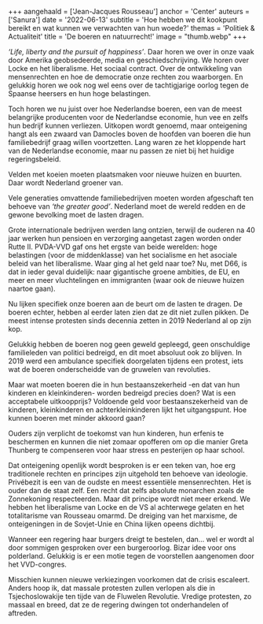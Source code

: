 +++
aangehaald = ['Jean-Jacques Rousseau']
anchor = 'Center'
auteurs = ['Sanura']
date = '2022-06-13'
subtitle = 'Hoe hebben we dit kookpunt bereikt en wat kunnen we verwachten van hun woede?'
themas = 'Politiek & Actualiteit'
title = 'De boeren en natuurrecht!'
image = "thumb.webp"
+++

_‘Life, liberty and the pursuit of happiness’_. Daar horen we over in onze vaak door Amerika geobsedeerde, media en geschiedschrijving. We horen over Locke en het liberalisme. Het sociaal contract. Over de ontwikkeling van mensenrechten en hoe de democratie onze rechten zou waarborgen. En gelukkig horen we ook nog wel eens over de tachtigjarige oorlog tegen de Spaanse heersers en hun hoge belastingen. 

Toch horen we nu juist over hoe Nederlandse boeren, een van de meest belangrijke producenten voor de Nederlandse economie, hun vee en zelfs hun bedrijf kunnen verliezen. Uitkopen wordt genoemd, maar onteigening hangt als een zwaard van Damocles boven de hoofden van boeren die hun familiebedrijf graag willen voortzetten. Lang waren ze het kloppende hart van de Nederlandse economie, maar nu passen ze niet bij het huidige regeringsbeleid. 

Velden met koeien moeten plaatsmaken voor nieuwe huizen en buurten. Daar wordt Nederland groener van. 

Vele generaties omvattende familiebedrijven moeten worden afgeschaft ten behoeve van _‘the greater good’_. Nederland moet de wereld redden en de gewone bevolking moet de lasten dragen.

Grote internationale bedrijven werden lang ontzien, terwijl de ouderen na 40 jaar werken hun pensioen en verzorging aangetast zagen worden onder Rutte II.
PVDA-VVD gaf ons het ergste van beide werelden: hoge belastingen (voor de middenklasse) van het socialisme en het asociale beleid van het liberalisme. Waar ging al het geld naar toe? Nu, met D66, is dat in ieder geval duidelijk: naar gigantische groene ambities, de EU, en meer en meer vluchtelingen en immigranten (waar ook de nieuwe huizen naartoe gaan).

Nu lijken specifiek onze boeren aan de beurt om de lasten te dragen. De boeren echter, hebben al eerder laten zien dat ze dit niet zullen pikken. De meest intense protesten sinds decennia zetten in 2019 Nederland al op zijn kop.

Gelukkig hebben de boeren nog geen geweld gepleegd, geen onschuldige familieleden van politici bedreigd, en dit moet absoluut ook zo blijven. In 2019 werd een ambulance specifiek doorgelaten tijdens een protest, iets wat de boeren onderscheidde van de gruwelen van revoluties. 

Maar wat moeten boeren die in hun bestaanszekerheid -en dat van hun kinderen en kleinkinderen- worden bedreigd precies doen? Wat is een acceptabele uitkoopprijs? Voldoende geld voor bestaanszekerheid van de kinderen, kleinkinderen en achterkleinkinderen lijkt het uitgangspunt. Hoe kunnen boeren met minder akkoord gaan?

Ouders zijn verplicht de toekomst van hun kinderen, hun erfenis te beschermen en kunnen die niet zomaar opofferen om op die manier Greta Thunberg te compenseren voor haar stress en pesterijen op haar school.

Dat onteigening openlijk wordt besproken is er een teken van, hoe erg traditionele rechten en principes zijn uitgehold ten behoeve van ideologie. Privébezit is een van de oudste en meest essentiële mensenrechten. Het is ouder dan de staat zelf. Een recht dat zelfs absolute monarchen zoals de Zonnekoning respecteerden. Maar dit principe wordt niet meer erkend. We hebben het liberalisme van Locke en de VS al achterwege gelaten en het totalitarisme van Rousseau omarmd. De dreiging van het marxisme, de onteigeningen in de Sovjet-Unie en China lijken opeens dichtbij. 

Wanneer een regering haar burgers dreigt te bestelen, dan… wel er wordt al door sommigen gesproken over een burgeroorlog. Bizar idee voor ons polderland. Gelukkig is er een motie tegen de voorstellen aangenomen door het VVD-congres. 

Misschien kunnen nieuwe verkiezingen voorkomen dat de crisis escaleert. Anders hoop ik, dat massale protesten zullen verlopen als die in Tsjechoslowakije ten tijde van de Fluwelen Revolutie. Vredige protesten, zo massaal en breed, dat ze de regering dwingen tot onderhandelen of aftreden.

